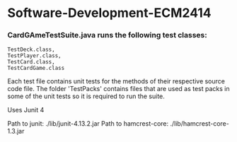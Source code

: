 # Software-Development-ECM2414

### CardGAmeTestSuite.java runs the following test classes: 
    TestDeck.class,
    TestPlayer.class,
    TestCard.class,
    TestCardGame.class

Each test file contains unit tests for the methods of their respective source code file.
The folder 'TestPacks' contains files that are used as test packs in some of the unit tests so it is required to run the suite.

Uses Junit 4

Path to junit: ./lib/junit-4.13.2.jar
Path to hamcrest-core: ./lib/hamcrest-core-1.3.jar
